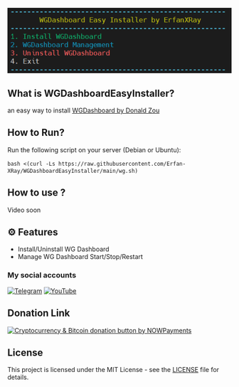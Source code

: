 
![Menu](https://github.com/Erfan-XRay/WGDashboardEasyInstaller/blob/main/wg.png)

## What is WGDashboardEasyInstaller?
an easy way to install [WGDashboard by Donald Zou](https://github.com/donaldzou/WGDashboard)
## How to Run?
Run the following script on your server (Debian or Ubuntu):
```
bash <(curl -Ls https://raw.githubusercontent.com/Erfan-XRay/WGDashboardEasyInstaller/main/wg.sh)
```
## How to use ?
Video soon
## ⚙️ Features
- Install/Uninstall WG Dashboard
- Manage WG Dashboard Start/Stop/Restart

### My social accounts

[![Telegram](https://img.shields.io/badge/Telegram--0088CC?style=for-the-badge&logo=telegram&logoColor=white)](https://t.me/Erfan_XRay) 
[![YouTube](https://img.shields.io/badge/YouTube--FF0000?style=for-the-badge&logo=youtube&logoColor=white)](https://www.youtube.com/@Erfan_XRay/videos)

## Donation Link

<a href="https://nowpayments.io/donation?api_key=HHZTHS8-YC9MEHG-HTC73AH-5WVP950" target="_blank" rel="noreferrer noopener">
    <img src="https://nowpayments.io/images/embeds/donation-button-white.svg" alt="Cryptocurrency & Bitcoin donation button by NOWPayments">
</a>

## License

This project is licensed under the MIT License - see the [LICENSE](./LICENSE) file for details.
